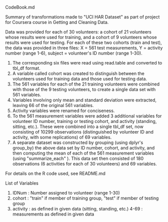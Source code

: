 CodeBook.md

Summary of transformations made to "UCI HAR Dataset" as part of project for Coursera course in Getting and Cleaning Data.

Data was provided for each of 30 volunteers: a cohort of 21 volunteers whose results were used for training, and a cohort of 9 volunteers whose results were used for testing.  For each of these two cohorts (train and test), the data was provided in three files:  X = 561 test measurements, Y = activity number (range 1-6), subject = volunteer's ID number (range 1-30).  

1. The corresponding six files were read using read.table and converted to tbl_df format.  
2. A variable called cohort was created to distinguish between the volunteers used for training data and those used for testing data.  
3. The 561 variables for each of the 21 training volunteers were combined with those of the 9 testing volunteers, to create a single data set  with 561 variables.  
4. Variables involving only mean and standard deviation were extracted, leaving 66 of the original 561 variables.  
5. Activity variables were renamed for conciseness. 
6. To the 561 measurement variables were added 3 additional variables for volunteer ID number, training or testing cohort, and activity (standing, sitting, etc.).  These were combined into a single tbl_df set, now consisting of 10299 observations (distinguished by volunteer ID and activity, with some replications) of 69 variables. 
7. A separate dataset was constructed by grouping (using dplyr's group\_by) the above data set by ID number, cohort, and activity, and then computing the mean of each of the 561 measurement variables (using "summarize\_each" ).  This data set then consisted of 180 observations (6 activities for each of 30 volunteers) and 69 variables.

For details on the R code used, see README.md

List of Variables

1. IDNum : Number assigned to volunteer (range 1-30)
2. cohort : "train" if member of training group, "test" if member of testing group
3. activity : as defined in given data (sitting, standing, etc.)
4-69 : measurements as defined in given data



